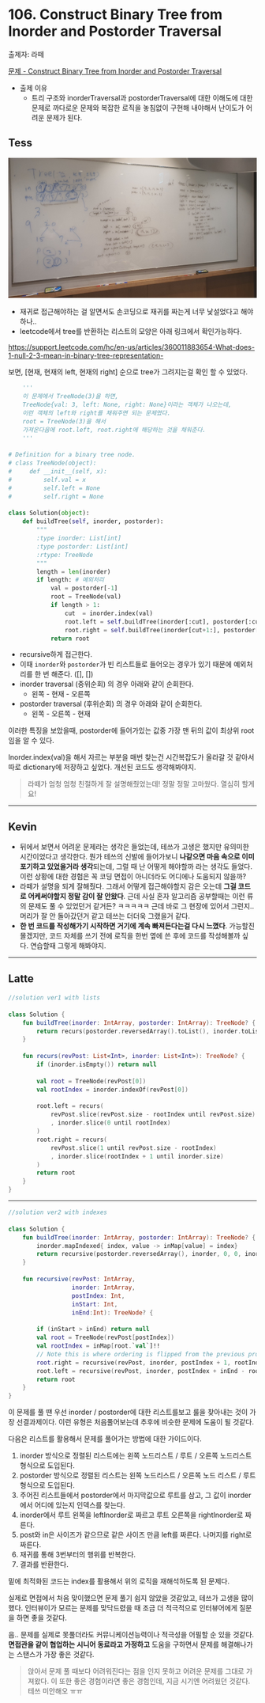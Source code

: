 # 106. Construct Binary Tree from Inorder and Postorder Traversal

출제자: 라떼

[문제 - Construct Binary Tree from Inorder and Postorder Traversal ](https://leetcode.com/problems/construct-binary-tree-from-inorder-and-postorder-traversal/)

- 출제 이유
  - 트리 구조와 inorderTraversal과 postorderTraversal에 대한 이해도에 대한 문제로 까다로운 문제와 복잡한 로직을 놓침없이 구현해 내야해서 난이도가 어려운 문제가 된다.

## Tess
![](./images/20200119_106_tess.jpeg)

- 재귀로 접근해야하는 걸 알면서도 손코딩으로 재귀를 짜는게 너무 낯설었다고 해야하나..
- leetcode에서 tree를 반환하는 리스트의 모양은 아래 링크에서 확인가능하다.

https://support.leetcode.com/hc/en-us/articles/360011883654-What-does-1-null-2-3-mean-in-binary-tree-representation-

보면, [현재, 현재의 left, 현재의 right] 순으로 tree가 그려지는걸 확인 할 수 있었다.

```python
    '''
    이 문제에서 TreeNode(3)을 하면,
    TreeNode{val: 3, left: None, right: None}이라는 객체가 나오는데,
    이런 객체의 left와 right를 채워주면 되는 문제였다.
    root = TreeNode(3)을 해서
    가져온다음에 root.left, root.right에 해당하는 것을 채워준다.
    '''
    
# Definition for a binary tree node.
# class TreeNode(object):
#     def __init__(self, x):
#         self.val = x
#         self.left = None
#         self.right = None

class Solution(object):
    def buildTree(self, inorder, postorder):
        """
        :type inorder: List[int]
        :type postorder: List[int]
        :rtype: TreeNode
        """ 
        length = len(inorder)
        if length: # 예외처리
            val = postorder[-1]
            root = TreeNode(val)
            if length > 1:
                cut  = inorder.index(val)
                root.left = self.buildTree(inorder[:cut], postorder[:cut])
                root.right = self.buildTree(inorder[cut+1:], postorder[cut:-1])
            return root
```

- recursive하게 접근한다.
- 이때 `inorder`와 `postorder`가 빈 리스트들로 들어오는 경우가 있기 때문에 예외처리를 한 번 해준다. ([], [])
- inorder traversal (중위순회) 의 경우 아래와 같이 순회한다.
  - 왼쪽 - 현재 - 오른쪽
- postorder traversal (후위순회) 의 경우 아래와 같이 순회한다.
  - 왼쪽 - 오른쪽 - 현재

이러한 특징을 보았을때, postorder에 들어가있는 값중 가장 맨 뒤의 값이 최상위 root임을 알 수 있다. 

Inorder.index(val)을 해서 자르는 부분을 매번 찾는건 시간복잡도가 올라갈 것 같아서 따로 dictionary에 저장하고 싶었다. 개선된 코드도 생각해봐야지.

> 라떼가 엄청 엄청 친절하게 잘 설명해줬었는데! 정말 정말 고마웠다. 열심히 할게요! 

---

## Kevin

- 뒤에서 보면서 어려운 문제라는 생각은 들었는데, 테쓰가 고생은 했지만 유의미한 시간이었다고 생각한다. 뭔가 테쓰의 신발에 들어가보니 **나같으면 마음 속으로 이미 포기하고 있었을거라 생각**되는데, 그럴 때 난 어떻게 해야할까 라는 생각도 들었다. 이런 상황에 대한 경험은 꼭 코딩 면접이 아니더라도 어디에나 도움되지 않을까?
- 라떼가 설명을 되게 잘해줬다. 그래서 어떻게 접근해야할지 감은 오는데 **그걸 코드로 어케써야할지 정말 감이 잘 안왔다**. 근데 사실 혼자 알고리즘 공부할때는 이런 류의 문제도 풀 수 있었던거 같거든? ㅋㅋㅋㅋㅋ 근데 바로 그 현장에 있어서 그런지.. 머리가 잘 안 돌아갔던거 같고 테쓰는 더더욱 그랬을거 같다.
- **한 번 코드를 작성해가기 시작하면 거기에 계속 빠져든다는걸 다시 느꼈다**. 가능할진 몰겠지만, 코드 자체를 쓰기 전에 로직을 한번 옆에 쓴 후에 코드를 작성해볼까 싶다. 연습할때 그렇게 해봐야지.

---

## Latte


```kotlin
//solution ver1 with lists

class Solution {
    fun buildTree(inorder: IntArray, postorder: IntArray): TreeNode? {
        return recurs(postorder.reversedArray().toList(), inorder.toList())
    }

    fun recurs(revPost: List<Int>, inorder: List<Int>): TreeNode? {
        if (inorder.isEmpty()) return null

        val root = TreeNode(revPost[0])
        val rootIndex = inorder.indexOf(revPost[0])

        root.left = recurs(
            revPost.slice(revPost.size - rootIndex until revPost.size)
            , inorder.slice(0 until rootIndex)
        )
        root.right = recurs(
            revPost.slice(1 until revPost.size - rootIndex)
            , inorder.slice(rootIndex + 1 until inorder.size)
        )
        return root
    }
}

```

---


```kotlin
//solution ver2 with indexes

class Solution {
    fun buildTree(inorder: IntArray, postorder: IntArray): TreeNode? {
        inorder.mapIndexed{ index, value -> inMap[value] = index}
        return recursive(postorder.reversedArray(), inorder, 0, 0, inorder.size - 1)
    }

    fun recursive(revPost: IntArray,
                  inorder: IntArray,
                  postIndex: Int,
                  inStart: Int,
                  inEnd:Int): TreeNode? {

        if (inStart > inEnd) return null
        val root = TreeNode(revPost[postIndex])
        val rootIndex = inMap[root.`val`]!!
        // Note this is where ordering is flipped from the previous problem
        root.right = recursive(revPost, inorder, postIndex + 1, rootIndex + 1, inEnd)
        root.left = recursive(revPost, inorder, postIndex + inEnd - rootIndex + 1, inStart, rootIndex - 1)
        return root
    }
}
```

이 문제를 풀 땐 우선 inorder / postorder에 대한 리스트를보고 룰을 찾아내는 것이 가장 선결과제이다. 이런 유형은 처음풀어보는데 추후에 비슷한 문제에 도움이 될 것같다.

다음은 리스트를 활용해서 문제를 풀어가는 방법에 대한 가이드이다.

1.  inorder 방식으로 정렬된 리스트에는 왼쪽 노드리스트 / 루트 / 오른쪽 노드리스트 형식으로 도입된다.
2. postorder 방식으로 정렬된 리스트는 왼쪽 노드리스트 / 오른쪽 노드 리스트 / 루트 형식으로 도입된다.
3. 주어진 리스트들에서 postorder에서 마지막값으로 루트를 삼고, 그 값이 inorder에서 어디에 있는지 인덱스를 찾는다.
4. inorder에서 루트 왼쪽을 leftInorder로 짜르고 루트 오른쪽을 rightInorder로 짜른다.
5. post와 in은 사이즈가 같으므로 같은 사이즈 만큼 left를 짜른다. 나머지를 right로 짜른다.
6. 재귀를 통해 3번부터의 행위를 반복한다.
7. 결과를 반환한다.

밑에 최적화된 코드는 index를 활용해서 위의 로직을 재해석하도록 된 문제다.

실제로 면접에서 처음 맞이했으면 문제 풀기 쉽지 않았을 것같았고, 테쓰가 고생을 많이했다. 인터뷰이가 모르는 문제를 맞닥드렸을 때 조금 더 적극적으로 인터뷰어에게 질문을 하면 좋을 것같다. 

음.. 문제를 실제로 못풀더라도 커뮤니케이션능력이나 적극성을 어필할 순 있을 것같다. **면접관을 같이 협업하는 시니어 동료라고 가정하고** 도움을 구하면서 문제를 해결해나가는 스탠스가 가장 좋은 것같다.


> 앉아서 문제 풀 때보다 어려워진다는 점을 인지 못하고 어려운 문제를 그대로 가져왔다. 이 또한 좋은 경험이라면 좋은 경험인데, 지금 시기엔 어려웠던 것같다. 테쓰 미안해오 ㅠㅠ
